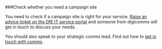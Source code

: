 ###Check whether you need a campaign site

You need to check if a campaign site is right for your service. [Raise an advice ticket on the DfE IT service portal]( https://dfe.service-now.com/serviceportal?id=sc_cat_item&sys_id=9c58f38ddb14fa005ca2fddabf9619a3&sysparm_category=611828a6db6c2f403b929334ca9619f6) and someone from digicomms will get in touch to discuss your needs.

You should also speak to your strategic comms lead. Find out how to [get in touch with comms](https://educationgovuk.sharepoint.com/sites/communications). 
